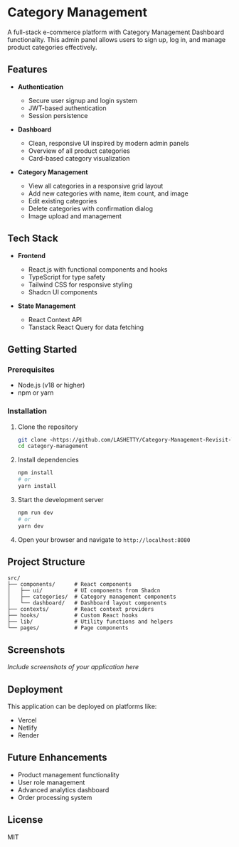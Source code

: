 
# Category Management

A full-stack e-commerce platform with Category Management Dashboard functionality. This admin panel allows users to sign up, log in, and manage product categories effectively.

## Features

- **Authentication**
  - Secure user signup and login system
  - JWT-based authentication
  - Session persistence

- **Dashboard**
  - Clean, responsive UI inspired by modern admin panels
  - Overview of all product categories
  - Card-based category visualization

- **Category Management**
  - View all categories in a responsive grid layout
  - Add new categories with name, item count, and image
  - Edit existing categories
  - Delete categories with confirmation dialog
  - Image upload and management

## Tech Stack

- **Frontend**
  - React.js with functional components and hooks
  - TypeScript for type safety
  - Tailwind CSS for responsive styling
  - Shadcn UI components

- **State Management**
  - React Context API
  - Tanstack React Query for data fetching

## Getting Started

### Prerequisites

- Node.js (v18 or higher)
- npm or yarn

### Installation

1. Clone the repository
   ```sh
   git clone <https://github.com/LASHETTY/Category-Management-Revisit-Technologies.git>
   cd category-management
   ```

2. Install dependencies
   ```sh
   npm install
   # or
   yarn install
   ```

3. Start the development server
   ```sh
   npm run dev
   # or
   yarn dev
   ```

4. Open your browser and navigate to `http://localhost:8080`

## Project Structure

```
src/
├── components/      # React components
│   ├── ui/          # UI components from Shadcn
│   ├── categories/  # Category management components
│   └── dashboard/   # Dashboard layout components
├── contexts/        # React context providers
├── hooks/           # Custom React hooks
├── lib/             # Utility functions and helpers
└── pages/           # Page components
```

## Screenshots

*Include screenshots of your application here*

## Deployment

This application can be deployed on platforms like:
- Vercel
- Netlify
- Render

## Future Enhancements

- Product management functionality
- User role management
- Advanced analytics dashboard
- Order processing system

## License

MIT
